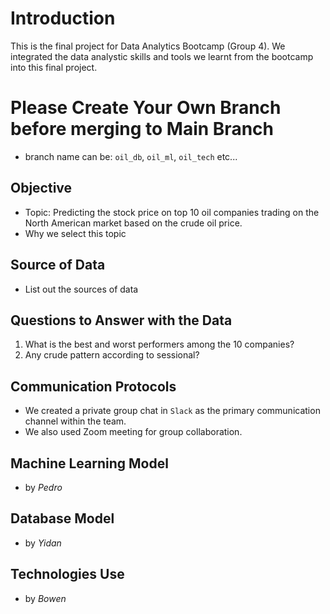 # Introduction
This is the final project for Data Analytics Bootcamp (Group 4). We integrated the data analystic skills and tools we learnt from the bootcamp into this final project.

# Please Create Your Own Branch before merging to Main Branch
* branch name can be: `oil_db`, `oil_ml`, `oil_tech` etc...

## Objective
* Topic: Predicting the stock price on top 10 oil companies trading on the North American market based on the crude oil price.
* Why we select this topic
  
## Source of Data
* List out the sources of data

## Questions to Answer with the Data
1. What is the best and worst performers among the 10 companies?
2. Any crude pattern according to sessional?

## Communication Protocols
* We created a private group chat in `Slack` as the primary communication channel within the team.
* We also used Zoom meeting for group collaboration.

## Machine Learning Model
* by *Pedro*

## Database Model
* by *Yidan*

## Technologies Use
* by *Bowen*
